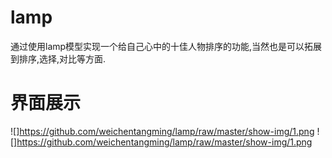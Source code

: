 # lamp
通过使用lamp模型实现一个给自己心中的十佳人物排序的功能,当然也是可以拓展到排序,选择,对比等方面.

界面展示
=
![]https://github.com/weichentangming/lamp/raw/master/show-img/1.png
![]https://github.com/weichentangming/lamp/raw/master/show-img/1.png
